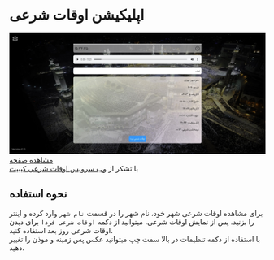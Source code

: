 # اپلیکیشن اوقات شرعی
![screenshot](screenshot.jpg)<br>
[مشاهده صفحه](https://sagharizadeh.github.io/religious-times/)<br>
با تشکر از [وب سرویس اوقات شرعی کیبیت](https://keybit.ir/brain/%d9%88%d8%a8-%d8%b3%d8%b1%d9%88%db%8c%d8%b3-%d8%af%d8%b1%db%8c%d8%a7%d9%81%d8%aa-%d8%a7%d9%88%d9%82%d8%a7%d8%aa-%d8%b4%d8%b1%d8%b9%db%8c/)<br>

## نحوه استفاده
برای مشاهده اوقات شرعی شهر خود، نام شهر را در قسمت `نام شهر` وارد کرده و اینتر را بزنید. پس از نمایش اوقات شرعی، میتوانید از دکمه `اوقات شرعی فردا` برای دیدن اوقات شرعی روز بعد استفاده کنید.<br>
با استفاده از دکمه تنظیمات در بالا سمت چپ میتوانید عکس پس زمینه و موذن را تغییر دهید.
